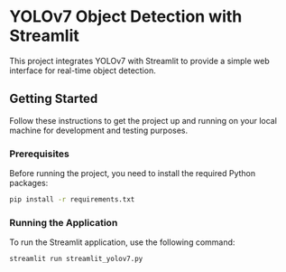 # YOLOv7 Object Detection with Streamlit

This project integrates YOLOv7 with Streamlit to provide a simple web interface for real-time object detection.

## Getting Started

Follow these instructions to get the project up and running on your local machine for development and testing purposes.

### Prerequisites

Before running the project, you need to install the required Python packages:

```bash
pip install -r requirements.txt
```
### Running the Application
To run the Streamlit application, use the following command:

```bash
streamlit run streamlit_yolov7.py
```
